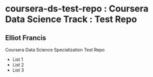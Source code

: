 # coursera-ds-test-repo : Coursera Data Science Track : Test Repo
## Elliot Francis
Coursera Data Science Specialization Test Repo
* List 1
* List 2
* List 3

